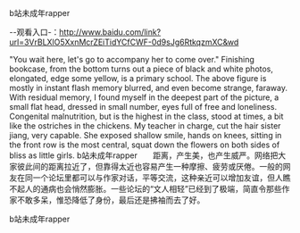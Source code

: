 b站未成年rapper

--观看入口-：http://www.baidu.com/link?url=3VrBLXlO5XxnMcrZEiTidYCfCWF-0d9sJg6RtkqzmXC&wd

"You wait here, let's go to accompany her to come over."
Finishing bookcase, from the bottom turns out a piece of black and white photos, elongated, edge some yellow, is a primary school.
The above figure is mostly in instant flash memory blurred, and even become strange, faraway.
With residual memory, I found myself in the deepest part of the picture, a small flat head, dressed in small number, eyes full of free and loneliness.
Congenital malnutrition, but is the highest in the class, stood at times, a bit like the ostriches in the chickens.
My teacher in charge, cut the hair sister jiang, very capable.
She exposed shallow smile, hands on knees, sitting in the front row is the most central, squat down the flowers on both sides of bliss as little girls.
b站未成年rapper　　距离，产生美，也产生威严。网络把大家彼此间的距离拉近了，但靠得太近也容易产生一种摩擦、疲劳或厌倦。一般的网友在同一个论坛里都可以与作家对话，平等交流，这种亲近可以增加友谊，但人瞧不起人的通病也会悄然膨胀。一些论坛的“文人相轻”已经到了极端，简直令那些作家不敢多呆，惟恐降低了身份，最后还是拂袖而去了好。

b站未成年rapper
